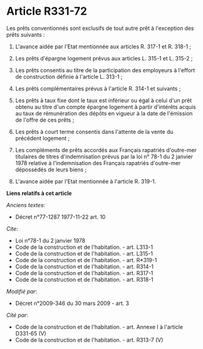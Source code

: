 # Article R331-72

Les prêts conventionnés sont exclusifs de tout autre prêt à l'exception des prêts suivants : 

1. L'avance aidée par l'Etat mentionnée aux articles R. 317-1 et R. 318-1 ; 

2. Les prêts d'épargne logement prévus aux articles L. 315-1 et L. 315-2 ; 

3. Les prêts consentis au titre de la participation des employeurs à l'effort de construction définie à l'article L. 313-1 ; 

4. Les prêts complémentaires prévus à l'article R. 314-1 et suivants ; 

5. Les prêts à taux fixe dont le taux est inférieur ou égal à celui d'un prêt obtenu au titre d'un compte épargne logement à
partir d'intérêts acquis au taux de rémunération des dépôts en vigueur à la date de l'émission de l'offre de ces prêts ; 

6. Les prêts à court terme consentis dans l'attente de la vente du précédent logement ; 

7. Les compléments de prêts accordés aux Français rapatriés d'outre-mer titulaires de titres d'indemnisation prévus par la
loi n° 78-1 du 2 janvier 1978 relative à l'indemnisation des Français rapatriés d'outre-mer dépossédés de leurs biens ; 

8. L'avance aidée par l'Etat mentionnée à l'article R. 319-1.

**Liens relatifs à cet article**

_Anciens textes_:

  - Décret n°77-1287 1977-11-22 art. 10

_Cite_:

  - Loi n°78-1 du 2 janvier 1978
  - Code de la construction et de l'habitation. - art. L313-1
  - Code de la construction et de l'habitation. - art. L315-1
  - Code de la construction et de l'habitation. - art. R*319-1
  - Code de la construction et de l'habitation. - art. R314-1
  - Code de la construction et de l'habitation. - art. R317-1
  - Code de la construction et de l'habitation. - art. R318-1

_Modifié par_:

  - Décret n°2009-346 du 30 mars 2009 - art. 3

_Cité par_:

  - Code de la construction et de l'habitation. - art. Annexe I à l'article D331-65 (V)
  - Code de la construction et de l'habitation. - art. R313-7 (V)

